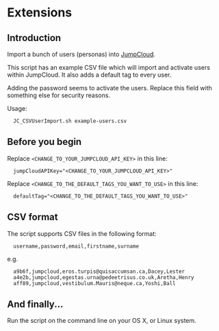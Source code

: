 # Extensions

## Introduction

Import a bunch of users (personas) into [JumpCloud](http://jumpcloud.com/).

This script has an example CSV file which will import and activate users within JumpCloud. It also adds a default tag to every user.

Adding the password seems to activate the users. Replace this field with something else for security reasons.

Usage:

```
  JC_CSVUserImport.sh example-users.csv
```

## Before you begin

Replace `<CHANGE_TO_YOUR_JUMPCLOUD_API_KEY>` in this line:

```
  jumpCloudAPIKey="<CHANGE_TO_YOUR_JUMPCLOUD_API_KEY>"
```

Replace `<CHANGE_TO_THE_DEFAULT_TAGS_YOU_WANT_TO_USE>` in this line:

```
  defaultTag="<CHANGE_TO_THE_DEFAULT_TAGS_YOU_WANT_TO_USE>"
```

## CSV format

The script supports CSV files in the following format:

```
  username,password,email,firstname,surname
```

e.g.

```
  a9b6f,jumpcloud,eros.turpis@quisaccumsan.ca,Dacey,Lester
  a4e2b,jumpcloud,egestas.urna@pedeetrisus.co.uk,Aretha,Henry
  aff89,jumpcloud,vestibulum.Mauris@neque.ca,Yoshi,Ball
```

## And finally...

Run the script on the command line on your OS X, or Linux system.
